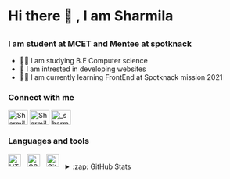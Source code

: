 ### <h1>Hi there 👋 , I am Sharmila</h1>

## <h3>I am student at MCET and Mentee at spotknack</h3>
- 👩‍🎓 I am studying B.E Computer science <br>
- 👀 I am intrested in developing websites <br>
- 👩‍💻 I am currently learning FrontEnd at Spotknack mission 2021

### <h3>Connect with me </h3>

<a href="https://twitter.com/Sharmila2707?t=EnuVeqaibWZxpi2MjXMZpg&s=09" target="blank"><img align="center" src="https://raw.githubusercontent.com/rahuldkjain/github-profile-readme-generator/master/src/images/icons/Social/twitter.svg" alt="Sharmila2707" height="30" width="40" /></a>
<a href="https://www.linkedin.com/in/sharmila-k-7b850421a" target="blank"><img align="center" src="https://raw.githubusercontent.com/rahuldkjain/github-profile-readme-generator/master/src/images/icons/Social/linked-in-alt.svg" alt="Sharmila k" height="30" width="40" /></a>
<a href="https://instagram.com/_sharmila.k_" target="blank"><img align="center" src="https://raw.githubusercontent.com/rahuldkjain/github-profile-readme-generator/master/src/images/icons/Social/instagram.svg" alt="_sharmila.k_" height="30" width="40" /></a>

### <h3>Languages and tools</h3>

<img align="left" alt="HTML5" width="26px" src="https://cdn.jsdelivr.net/gh/devicons/devicon/icons/html5/html5-original.svg" style="padding-right:10px;" />
<img align="left" alt="CSS3" width="26px" src="https://cdn.jsdelivr.net/gh/devicons/devicon/icons/css3/css3-original.svg" style="padding-right:10px;" />
<img align="left" alt="GitHub" width="26px" src="https://user-images.githubusercontent.com/3369400/139448065-39a229ba-4b06-434b-bc67-616e2ed80c8f.png" style="padding-right:10px;" />
<br>
<details>
  <summary>:zap: GitHub Stats</summary>

  <img align="left" alt="Sharmila's GitHub Stats" src="https://github-readme-stats.vercel.app/api?username=k-sharmila_icons=true&hide_border=false&title_color=ff652f&icon_color=FFE400&bg_color=09131B&text_color=ffffff&border_color=0c1a25" />

</details>
